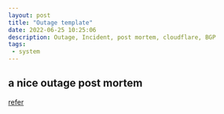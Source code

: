 ```yaml
---
layout: post
title: "Outage template"
date: 2022-06-25 10:25:06
description: Outage, Incident, post mortem, cloudflare, BGP
tags:
 - system
---
```


## a nice outage post mortem

[refer](https://blog.cloudflare.com/cloudflare-outage-on-june-21-2022/)
